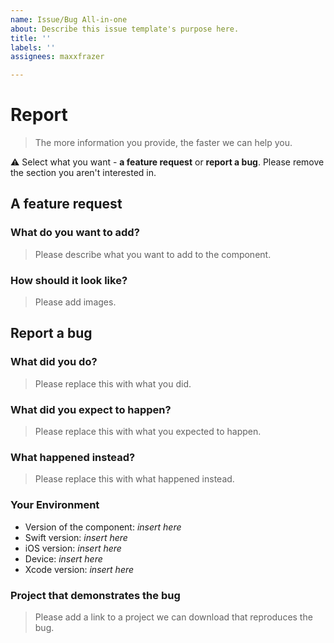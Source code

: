 ```yaml
---
name: Issue/Bug All-in-one
about: Describe this issue template's purpose here.
title: ''
labels: ''
assignees: maxxfrazer

---
```


# Report

> The more information you provide, the faster we can help you.

⚠️ Select what you want - **a feature request** or **report a bug**. Please remove the section you aren't interested in.

## A feature request

###  What do you want to add?

> Please describe what you want to add to the component. 

### How should it look like?

> Please add images. 

## Report a bug

###  What did you do?

> Please replace this with what you did. 

### What did you expect to happen?

> Please replace this with what you expected to happen.  

### What happened instead?

> Please replace this with what happened instead.

### Your Environment

- Version of the component: _insert here_
- Swift version: _insert here_
- iOS version: _insert here_
- Device: _insert here_
- Xcode version: _insert here_

### Project that demonstrates the bug

> Please add a link to a project we can download that reproduces the bug.
